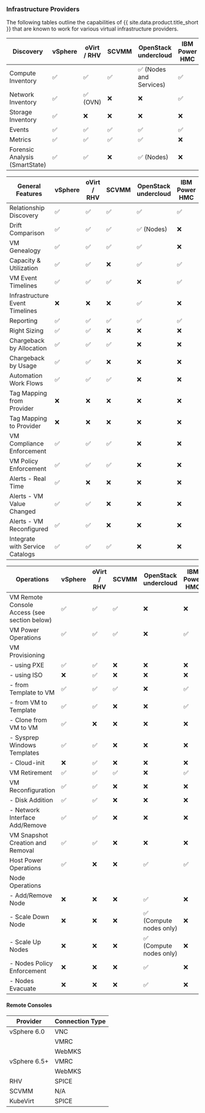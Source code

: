 ### Infrastructure Providers

 The following tables outline the capabilities of {{ site.data.product.title_short }} that are known to work for various virtual infrastructure providers.

| Discovery                                                    | vSphere | oVirt / RHV | SCVMM | OpenStack undercloud    | IBM Power HMC | KubeVirt |
| ------------------------------------------------------------ | ------- | ----------- | ----- | ----------------------- | ------------- | -------- |
| Compute Inventory                                            | ✅      | ✅          | ✅    | ✅ (Nodes and Services) | ✅            | ✅         |
| Network Inventory                                            | ✅      | ✅ (OVN)    | ❌    | ❌                      | ✅            | ❌          |
| Storage Inventory                                            | ✅      | ❌          | ❌    | ❌                      | ❌            | ✅         |
| Events                                                       | ✅      | ✅          | ✅    | ✅                      | ✅            | ❌          |
| Metrics                                                      | ✅      | ✅          | ✅    | ✅                      | ❌            | ❌          |
| Forensic Analysis (SmartState)                               | ✅      | ✅          | ❌    | ✅ (Nodes)              | ❌            | ❌          |

| General Features                                             | vSphere | oVirt / RHV | SCVMM | OpenStack undercloud | IBM Power HMC | KubeVirt |
| ------------------------------------------------------------ | ------- | ----------- | ------| -------------------- | ------------- | -------- |
| Relationship Discovery                                       | ✅      | ✅          | ✅    | ✅                   | ✅            | ✅         |
| Drift Comparison                                             | ✅      | ✅          | ✅    | ✅ (Nodes)           | ❌            | ❌          |
| VM Genealogy                                                 | ✅      | ✅          | ✅    | ✅                   | ❌            | ✅         |
| Capacity & Utilization                                       | ✅      | ✅          | ❌    | ✅                   | ✅            | ❌          |
| VM Event Timelines                                           | ✅      | ✅          | ✅    | ❌                   | ✅            | ❌          |
| Infrastructure Event Timelines                               | ❌      | ❌          | ❌    | ✅                   | ❌            | ❌          |
| Reporting                                                    | ✅      | ✅          | ✅    | ✅                   | ✅            | ✅         |
| Right Sizing                                                 | ✅      | ✅          | ❌    | ❌                   | ❌            | ❌          |
| Chargeback by Allocation                                     | ✅      | ✅          | ✅    | ❌                   | ❌            | ❌          |
| Chargeback by Usage                                          | ✅      | ✅          | ❌    | ❌                   | ❌            | ❌          |
| Automation Work Flows                                        | ✅      | ✅          | ✅    | ❌                   | ❌            | ❌          |
| Tag Mapping from Provider                                    | ❌      | ❌          | ❌    | ❌                   | ❌            | ❌          |
| Tag Mapping to Provider                                      | ❌      | ❌          | ❌    | ❌                   | ❌            | ❌          |
| VM Compliance Enforcement                                    | ✅      | ✅          | ✅    | ❌                   | ❌            | ❌          |
| VM Policy Enforcement                                        | ✅      | ✅          | ✅    | ❌                   | ❌            | ❌          |
| Alerts - Real Time                                           | ✅      | ❌          | ❌    | ❌                   | ❌            | ❌          |
| Alerts - VM Value Changed                                    | ✅      | ✅          | ❌    | ❌                   | ❌            | ❌          |
| Alerts - VM Reconfigured                                     | ✅      | ✅          | ❌    | ❌                   | ❌            | ❌          |
| Integrate with Service Catalogs                              | ✅      | ✅          | ✅    | ❌                   | ❌            | ❌          |

| Operations                                                   | vSphere | oVirt / RHV | SCVMM | OpenStack undercloud    | IBM Power HMC | KubeVirt |
| ------------------------------------------------------------ | ------- | ----------- | ----- | ----------------------- | --------------| -------- |
| VM Remote Console Access (see section below)                 | ✅      | ✅          | ✅    | ❌                      | ❌            | ✅         |
| VM Power Operations                                          | ✅      | ✅          | ✅    | ❌                      | ✅            | ✅         |
| VM Provisioning                                              |         |             |       |                         |               |
|   - using PXE                                                | ✅      | ✅          | ❌    | ❌                      | ❌            | ❌          |
|   - using ISO                                                | ❌      | ✅          | ❌    | ❌                      | ❌            | ❌          |
|   - from Template to VM                                      | ✅      | ✅          | ✅    | ❌                      | ✅            | ✅         |
|   - from VM to Template                                      | ✅      | ✅          | ❌    | ❌                      | ✅            | ❌          |
|   - Clone from VM to VM                                      | ✅      | ❌          | ❌    | ❌                      | ❌            | ❌          |
|   - Sysprep Windows Templates                                | ✅      | ✅          | ❌    | ❌                      | ❌            | ❌          |
|   - Cloud-init                                               | ❌      | ✅          | ❌    | ❌                      | ❌            | ❌          |
| VM Retirement                                                | ✅      | ✅          | ✅    | ❌                      | ✅            | ✅         |
| VM Reconfiguration                                           | ✅      | ✅          | ❌    | ❌                      | ❌            | ❌          |
|   - Disk Addition                                            | ✅      | ✅          | ❌    | ❌                      | ❌            | ❌          |
|   - Network Interface Add/Remove                             | ✅      | ✅          | ❌    | ❌                      | ❌            | ❌          |
| VM Snapshot Creation and Removal                             | ✅      | ✅          | ❌    | ❌                      | ❌            | ❌          |
| Host Power Operations                                        | ✅      | ❌          | ❌    | ✅                      | ✅            | ❌          |
| Node Operations                                              |         |             |       |                         |               | ❌          |
|   - Add/Remove Node                                          | ❌      | ❌          | ❌    | ✅                      | ❌            | ❌          |
|   - Scale Down Node                                          | ❌      | ❌          | ❌    | ✅ (Compute nodes only) | ❌            | ❌          |
|   - Scale Up Nodes                                           | ❌      | ❌          | ❌    | ✅ (Compute nodes only) | ❌            | ❌          |
|   - Nodes Policy Enforcement                                 | ❌      | ❌          | ❌    | ✅                      | ❌            | ❌          |
|   - Nodes Evacuate                                           | ❌      | ❌          | ❌    | ✅                      | ❌            | ❌          |

#### Remote Consoles

| Provider     | Connection Type |
| ------------ | --------------- |
| vSphere 6.0  | VNC             |
|              | VMRC            |
|              | WebMKS          |
| vSphere 6.5+ | VMRC            |
|              | WebMKS          |
| RHV          | SPICE           |
| SCVMM        | N/A             |
| KubeVirt     | SPICE           |
